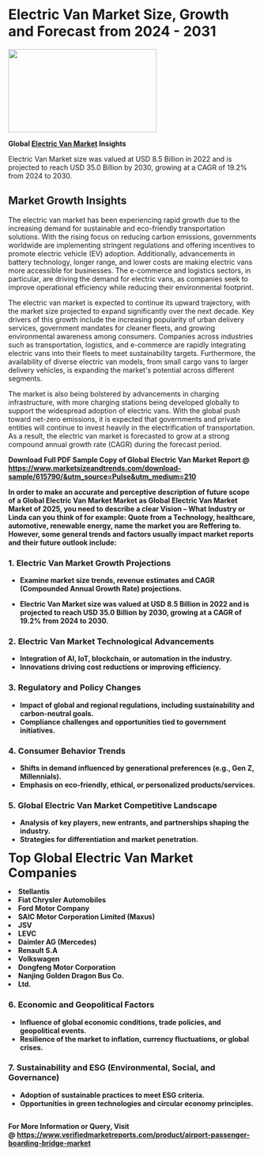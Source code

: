 <H1>Electric Van Market Size, Growth and Forecast from 2024 - 2031</H1><img class="aligncenter size-medium wp-image-584254" src="https://thirdeyenews.in/wp-content/uploads/2024/09/Global-Market-Research-300x168.jpeg" alt="" width="300" height="168" /><p><strong>Global&nbsp;<a href="https://www.marketsizeandtrends.com/download-sample/615790/&amp;utm_source=Pulse&amp;utm_medium=210">Electric Van Market</a> Insights</strong></p><p>Electric Van Market size was valued at USD 8.5 Billion in 2022 and is projected to reach USD 35.0 Billion by 2030, growing at a CAGR of 19.2% from 2024 to 2030.</p><p><h2>Market Growth Insights</h2> <p>The electric van market has been experiencing rapid growth due to the increasing demand for sustainable and eco-friendly transportation solutions. With the rising focus on reducing carbon emissions, governments worldwide are implementing stringent regulations and offering incentives to promote electric vehicle (EV) adoption. Additionally, advancements in battery technology, longer range, and lower costs are making electric vans more accessible for businesses. The e-commerce and logistics sectors, in particular, are driving the demand for electric vans, as companies seek to improve operational efficiency while reducing their environmental footprint.</p> <p><strong></strong></p> <p>The electric van market is expected to continue its upward trajectory, with the market size projected to expand significantly over the next decade. Key drivers of this growth include the increasing popularity of urban delivery services, government mandates for cleaner fleets, and growing environmental awareness among consumers. Companies across industries such as transportation, logistics, and e-commerce are rapidly integrating electric vans into their fleets to meet sustainability targets. Furthermore, the availability of diverse electric van models, from small cargo vans to larger delivery vehicles, is expanding the market's potential across different segments.</p> <p>The market is also being bolstered by advancements in charging infrastructure, with more charging stations being developed globally to support the widespread adoption of electric vans. With the global push toward net-zero emissions, it is expected that governments and private entities will continue to invest heavily in the electrification of transportation. As a result, the electric van market is forecasted to grow at a strong compound annual growth rate (CAGR) during the forecast period.</p> <p><strong></p><p><span class=""><strong>Download Full PDF Sample Copy of Global Electric Van Market Report</strong> @ <a href="https://www.marketsizeandtrends.com/download-sample/615790/&amp;utm_source=Pulse&amp;utm_medium=210" target="_blank">https://www.marketsizeandtrends.com/download-sample/615790/&amp;utm_source=Pulse&amp;utm_medium=210</a></span></p><p>In order to make an accurate and perceptive description of future scope of a Global&nbsp;Electric Van Market Market as Global&nbsp;Electric Van Market Market of 2025, you need to describe a clear Vision &ndash; What Industry or Linda can you think of for example: Quote from a Technology, healthcare, automotive, renewable energy, name the market you are Reffering to. However, some general trends and factors usually impact market reports and their future outlook include:</p><h3>1.&nbsp;<strong>Electric Van Market Growth Projections</strong></h3><ul><li>Examine market size trends, revenue estimates and CAGR (Compounded Annual Growth Rate) projections.</li><li><p>Electric Van Market size was valued at USD 8.5 Billion in 2022 and is projected to reach USD 35.0 Billion by 2030, growing at a CAGR of 19.2% from 2024 to 2030.</p></li></ul><h3>2.&nbsp;<strong>Electric Van Market Technological Advancements</strong></h3><ul><li>Integration of AI, IoT, blockchain, or automation in the industry.</li><li>Innovations driving cost reductions or improving efficiency.</li></ul><h3>3.&nbsp;<strong>Regulatory and Policy Changes</strong></h3><ul><li>Impact of global and regional regulations, including sustainability and carbon-neutral goals.</li><li>Compliance challenges and opportunities tied to government initiatives.</li></ul><h3>4.&nbsp;<strong>Consumer Behavior Trends</strong></h3><ul><li>Shifts in demand influenced by generational preferences (e.g., Gen Z, Millennials).</li><li>Emphasis on eco-friendly, ethical, or personalized products/services.</li></ul><h3>5.&nbsp;<strong>Global Electric Van Market Competitive Landscape</strong></h3><ul><li>Analysis of key players, new entrants, and partnerships shaping the industry.</li><li>Strategies for differentiation and market penetration.</li></ul><p data-pm-slice="1 1 []"><span style="color: inherit; font-family: inherit; font-size: 25px;">Top Global Electric Van Market Companies</span></p><div class="" data-test-id=""><p><li>Stellantis</li><li> Fiat Chrysler Automobiles</li><li> Ford Motor Company</li><li> SAIC Motor Corporation Limited (Maxus)</li><li> JSV</li><li> LEVC</li><li> Daimler AG (Mercedes)</li><li> Renault S.A</li><li> Volkswagen</li><li> Dongfeng Motor Corporation</li><li> Nanjing Golden Dragon Bus Co.</li><li>Ltd.</li></p></div><h3>6.&nbsp;<strong>Economic and Geopolitical Factors</strong></h3><ul><li>Influence of global economic conditions, trade policies, and geopolitical events.</li><li>Resilience of the market to inflation, currency fluctuations, or global crises.</li></ul><h3>7.&nbsp;<strong>Sustainability and ESG (Environmental, Social, and Governance)</strong></h3><ul><li>Adoption of sustainable practices to meet ESG criteria.</li><li>Opportunities in green technologies and circular economy principles.</li></ul><h2><strong style="font-size: 14px;">For More Information or Query, Visit @&nbsp;</strong><a style="background-color: #ffffff; font-size: 14px;" href="https://www.marketsizeandtrends.com/report/electric-van-market/" target="_blank">https://www.verifiedmarketreports.com/product/airport-passenger-boarding-bridge-market</a></h2>
